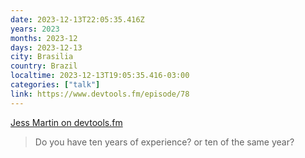```yaml
---
date: 2023-12-13T22:05:35.416Z
years: 2023
months: 2023-12
days: 2023-12-13
city: Brasilia
country: Brazil
localtime: 2023-12-13T19:05:35.416-03:00
categories: ["talk"]
link: https://www.devtools.fm/episode/78
---
```

[Jess Martin on devtools.fm](https://www.devtools.fm/episode/78)

> Do you have ten years of experience? or ten of the same year?

